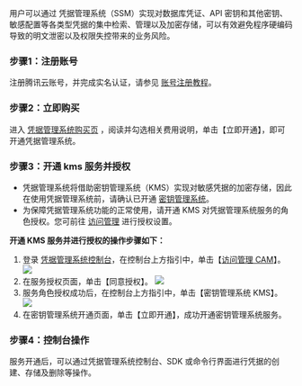 用户可以通过 凭据管理系统（SSM）实现对数据库凭证、API 密钥和其他密钥、敏感配置等各类型凭据的集中检索、管理以及加密存储，可以有效避免程序硬编码导致的明文泄密以及权限失控带来的业务风险。
### 步骤1：注册账号
注册腾讯云账号，并完成实名认证，请参见 [账号注册教程](https://cloud.tencent.com/document/product/378/17985)。

### 步骤2：立即购买
进入 [凭据管理系统购买页](https://buy.cloud.tencent.com/ssm) ，阅读并勾选相关费用说明，单击【立即开通】，即可开通凭据管理系统。

### 步骤3：开通 kms 服务并授权
- 凭据管理系统将借助密钥管理系统（KMS）实现对敏感凭据的加密存储，因此在使用凭据管理系统前，请确认已开通 [密钥管理系统](https://cloud.tencent.com/product/kms)。
- 为保障凭据管理系统功能的正常使用，请开通 KMS 对凭据管理系统服务的角色授权。您可前往 [访问管理](https://console.cloud.tencent.com/cam/role/grant?roleName=SSM_QCSRole&policyName=QcloudAccessForSSMRole&principal=eyJzZXJ2aWNlIjoic3NtLnFjbG91ZC5jb20ifQ%3D%3D&serviceType=ssm&s_url=https://console.cloud.tencent.com/ssm) 进行授权设置。

**开通 KMS 服务并进行授权的操作步骤如下：**
1. 登录 [凭据管理系统控制台](https://console.cloud.tencent.com/kms2)，在控制台上方指引中，单击【[访问管理 CAM](https://console.cloud.tencent.com/cam/role/grant?roleName=SSM_QCSRole&policyName=QcloudAccessForSSMRole&principal=eyJzZXJ2aWNlIjoic3NtLnFjbG91ZC5jb20ifQ%3D%3D&serviceType=ssm&s_url=https://console.cloud.tencent.com/ssm)】。
![](https://main.qcloudimg.com/raw/60e1f0a0e653d57a84b34a09c7f58016.png)
3. 在服务授权页面，单击【同意授权】。
![](https://main.qcloudimg.com/raw/6b5525c8dffe7acfd0e945367c7e7875.png)
4. 服务角色授权成功后，在控制台上方指引中，单击【密钥管理系统 KMS】。
![](https://main.qcloudimg.com/raw/8d6c971fde72cd2d14fbf79326dbe0b8.png)
5. 在密钥管理系统开通页面，单击【立即开通】，成功开通密钥管理系统服务。

### 步骤4：控制台操作
服务开通后，可以通过凭据管理系统控制台、SDK 或命令行界面进行凭据的创建、存储及删除等操作。
